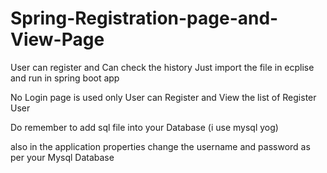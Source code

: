 # Spring-Registration-page-and-View-Page
User can register and Can check the history
Just import the file in ecplise
and run in spring boot app

No Login page is used only User can Register and View the list of Register User

Do remember to add sql file into your Database (i use mysql yog)

also in the application properties change the username and password as per your Mysql Database
